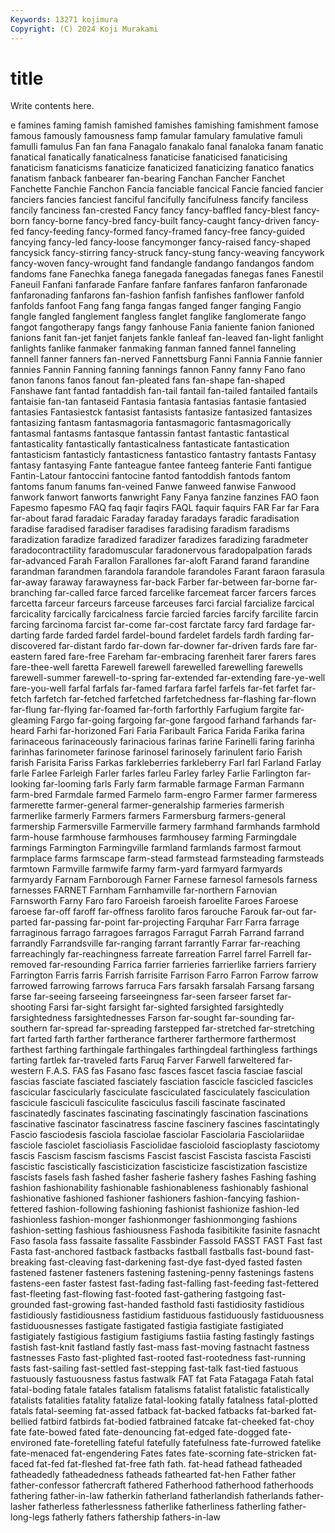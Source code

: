 ```yaml
---
Keywords: 13271 kojimura
Copyright: (C) 2024 Koji Murakami
---
```


# title

Write contents here.



e famines faming famish famished famishes famishing famishment
famose famous famously famousness famp famular famulary famulative famuli famulli
famulus Fan fan fana Fanagalo fanakalo fanal fanaloka fanam fanatic
fanatical fanatically fanaticalness fanaticise fanaticised fanaticising fanaticism fanaticisms fanaticize fanaticized
fanaticizing fanatico fanatics fanatism fanback fanbearer fan-bearing Fanchan Fancher Fanchet
Fanchette Fanchie Fanchon Fancia fanciable fancical Fancie fancied fancier fanciers
fancies fanciest fanciful fancifully fancifulness fancify fanciless fancily fanciness fan-crested
Fancy fancy fancy-baffled fancy-blest fancy-born fancy-borne fancy-bred fancy-built fancy-caught fancy-driven
fancy-fed fancy-feeding fancy-formed fancy-framed fancy-free fancy-guided fancying fancy-led fancy-loose fancymonger
fancy-raised fancy-shaped fancysick fancy-stirring fancy-struck fancy-stung fancy-weaving fancywork fancy-woven fancy-wrought
fand fandangle fandango fandangos fandom fandoms fane Fanechka fanega fanegada
fanegadas fanegas fanes Fanestil Faneuil Fanfani fanfarade Fanfare fanfare fanfares
fanfaron fanfaronade fanfaronading fanfarons fan-fashion fanfish fanfishes fanflower fanfold fanfolds
fanfoot Fang fang fanga fangas fanged fanger fanging Fangio fangle
fangled fanglement fangless fanglet fanglike fanglomerate fango fangot fangotherapy fangs
fangy fanhouse Fania faniente fanion fanioned fanions fanit fan-jet fanjet
fanjets fankle fanleaf fan-leaved fan-light fanlight fanlights fanlike fanmaker fanmaking
fanman fanned fannel fanneling fannell fanner fanners fan-nerved Fannettsburg Fanni
Fannia Fannie fannier fannies Fannin Fanning fanning fannings fannon Fanny
fanny Fano fano fanon fanons fanos fanout fan-pleated fans fan-shape
fan-shaped Fanshawe fant fantad fantaddish fan-tail fantail fan-tailed fantailed fantails
fantaisie fan-tan fantaseid Fantasia fantasia fantasias fantasie fantasied fantasies Fantasiestck
fantasist fantasists fantasize fantasized fantasizes fantasizing fantasm fantasmagoria fantasmagoric fantasmagorically
fantasmal fantasms fantasque fantassin fantast fantastic fantastical fantasticality fantastically fantasticalness
fantasticate fantastication fantasticism fantasticly fantasticness fantastico fantastry fantasts Fantasy fantasy
fantasying Fante fanteague fantee fanteeg fanterie Fanti fantigue Fantin-Latour fantoccini
fantocine fantod fantoddish fantods fantom fantoms fanum fanums fan-veined Fanwe
fanweed fanwise Fanwood fanwork fanwort fanworts fanwright Fany Fanya fanzine
fanzines FAO faon Fapesmo fapesmo FAQ faq faqir faqirs FAQL
faquir faquirs FAR Far far Fara far-about farad faradaic Faraday
faraday faradays faradic faradisation faradise faradised faradiser faradises faradising faradism
faradisms faradization faradize faradized faradizer faradizes faradizing faradmeter faradocontractility faradomuscular
faradonervous faradopalpation farads far-advanced Farah Farallon Farallones far-aloft Farand farand
farandine farandman farandmen farandola farandole farandoles Farant faraon farasula far-away
faraway farawayness far-back Farber far-between far-borne far-branching far-called farce farced
farcelike farcemeat farcer farcers farces farcetta farceur farceurs farceuse farceuses
farci farcial farcialize farcical farcicality farcically farcicalness farcie farcied farcies
farcify farcilite farcin farcing farcinoma farcist far-come far-cost farctate farcy
fard fardage far-darting farde farded fardel fardel-bound fardelet fardels fardh
farding far-discovered far-distant fardo far-down far-downer far-driven fards fare far-eastern
fared fare-free Fareham far-embracing farenheit farer farers fares fare-thee-well faretta
Farewell farewell farewelled farewelling farewells farewell-summer farewell-to-spring far-extended far-extending fare-ye-well
fare-you-well farfal farfals far-famed farfara farfel farfels far-fet farfet far-fetch
farfetch far-fetched farfetched farfetchedness far-flashing far-flown far-flung far-flying far-foamed far-forth
farforthly Farfugium fargite far-gleaming Fargo far-going fargoing far-gone fargood farhand
farhands far-heard Farhi far-horizoned Fari Faria Faribault Farica Farida Farika
farina farinaceous farinaceously farinacious farinas farine Farinelli faring farinha farinhas
farinometer farinose farinosel farinosely farinulent fario Farish farish Farisita Fariss
Farkas farkleberries farkleberry Farl farl Farland Farlay farle Farlee Farleigh
Farler farles farleu Farley farley Farlie Farlington far-looking far-looming farls
Farly farm farmable farmage Farman Farmann farm-bred Farmdale farmed Farmelo
farm-engro Farmer farmer farmeress farmerette farmer-general farmer-generalship farmeries farmerish farmerlike
farmerly Farmers farmers Farmersburg farmers-general farmership Farmersville Farmerville farmery farmhand
farmhands farmhold farm-house farmhouse farmhouses farmhousey farming Farmingdale farmings Farmington
Farmingville farmland farmlands farmost farmout farmplace farms farmscape farm-stead farmstead
farmsteading farmsteads farmtown Farmville farmwife farmy farm-yard farmyard farmyards farmyardy
Farnam Farnborough Farner Farnese farnesol farnesols farness farnesses FARNET Farnham
Farnhamville far-northern Farnovian Farnsworth Farny Faro faro Faroeish faroeish faroelite
Faroes Faroese faroese far-off faroff far-offness farolito faros farouche Farouk
far-out far-parted far-passing far-point far-projecting Farquhar Farr Farra farrage farraginous
farrago farragoes farragos Farragut Farrah Farrand farrand farrandly Farrandsville far-ranging
farrant farrantly Farrar far-reaching farreachingly far-reachingness farreate farreation Farrel farrel
Farrell far-removed far-resounding Farrica farrier farrieries farrierlike farriers farriery Farrington
Farris farris Farrish farrisite Farrison Farro Farron Farrow farrow farrowed
farrowing farrows farruca Fars farsakh farsalah Farsang farsang farse far-seeing
farseeing farseeingness far-seen farseer farset far-shooting Farsi far-sight farsight far-sighted
farsighted farsightedly farsightedness farsightednesses Farson far-sought far-sounding far-southern far-spread far-spreading
farstepped far-stretched far-stretching fart farted farth farther fartherance fartherer farthermore
farthermost farthest farthing farthingale farthingales farthingdeal farthingless farthings farting fartlek
far-traveled farts Faruq Farver Farwell farweltered far-western F.A.S. FAS fas
Fasano fasc fasces fascet fascia fasciae fascial fascias fasciate fasciated
fasciately fasciation fascicle fascicled fascicles fascicular fascicularly fasciculate fasciculated fasciculately
fasciculation fascicule fasciculi fasciculite fasciculus fascili fascinate fascinated fascinatedly fascinates
fascinating fascinatingly fascination fascinations fascinative fascinator fascinatress fascine fascinery fascines
fascintatingly Fascio fasciodesis fasciola fasciolae fasciolar Fasciolaria Fasciolariidae fasciole fasciolet
fascioliasis Fasciolidae fascioloid fascioplasty fasciotomy fascis Fascism fascism fascisms Fascist
fascist Fascista fascista Fascisti fascistic fascistically fascisticization fascisticize fascistization fascistize
fascists fasels fash fashed fasher fasherie fashery fashes Fashing fashing
fashion fashionability fashionable fashionableness fashionably fashional fashionative fashioned fashioner fashioners
fashion-fancying fashion-fettered fashion-following fashioning fashionist fashionize fashion-led fashionless fashion-monger fashionmonger
fashionmonging fashions fashion-setting fashious fashiousness Fashoda fasibitikite fasinite fasnacht Faso
fasola fass fassaite fassalite Fassbinder Fassold FASST FAST Fast fast
Fasta fast-anchored fastback fastbacks fastball fastballs fast-bound fast-breaking fast-cleaving fast-darkening
fast-dye fast-dyed fasted fasten fastened fastener fasteners fastening fastening-penny fastenings
fastens fastens-een faster fastest fast-fading fast-falling fast-feeding fast-fettered fast-fleeting fast-flowing
fast-footed fast-gathering fastgoing fast-grounded fast-growing fast-handed fasthold fasti fastidiosity fastidious
fastidiously fastidiousness fastidium fastiduous fastiduously fastiduousness fastiduousnesses fastigate fastigated fastigia
fastigiate fastigiated fastigiately fastigious fastigium fastigiums fastiia fasting fastingly fastings
fastish fast-knit fastland fastly fast-mass fast-moving fastnacht fastness fastnesses Fasto
fast-plighted fast-rooted fast-rootedness fast-running fasts fast-sailing fast-settled fast-stepping fast-talk fast-tied
fastuous fastuously fastuousness fastus fastwalk FAT fat Fata Fatagaga Fatah
fatal fatal-boding fatale fatales fatalism fatalisms fatalist fatalistic fatalistically fatalists
fatalities fatality fatalize fatal-looking fatally fatalness fatal-plotted fatals fatal-seeming fat-assed
fatback fat-backed fatbacks fat-barked fat-bellied fatbird fatbirds fat-bodied fatbrained fatcake
fat-cheeked fat-choy fate fate-bowed fated fate-denouncing fat-edged fate-dogged fate-environed fate-foretelling
fateful fatefully fatefulness fate-furrowed fatelike fate-menaced fat-engendering Fates fates fate-scorning
fate-stricken fat-faced fat-fed fat-fleshed fat-free fath fath. fat-head fathead fatheaded
fatheadedly fatheadedness fatheads fathearted fat-hen Father father father-confessor fathercraft fathered
Fatherhood fatherhood fatherhoods fathering father-in-law fatherkin fatherland fatherlandish fatherlands father-lasher
fatherless fatherlessness fatherlike fatherliness fatherling father-long-legs fatherly fathers fathership fathers-in-law
